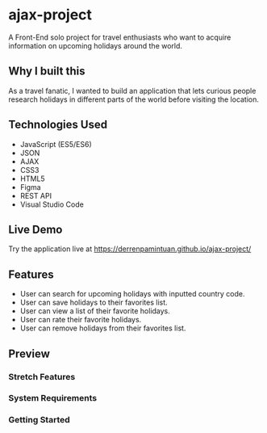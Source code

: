 # ajax-project

A Front-End solo project for travel enthusiasts who want to acquire information on upcoming holidays around the world.

## Why I built this

As a travel fanatic, I wanted to build an application that lets curious people research holidays in different parts of the world before visiting the location.

## Technologies Used

- JavaScript (ES5/ES6)
- JSON
- AJAX
- CSS3
- HTML5
- Figma
- REST API
- Visual Studio Code

## Live Demo

Try the application live at https://derrenpamintuan.github.io/ajax-project/

## Features

- User can search for upcoming holidays with inputted country code.
- User can save holidays to their favorites list.
- User can view a list of their favorite holidays.
- User can rate their favorite holidays.
- User can remove holidays from their favorites list.

## Preview

### Stretch Features

### System Requirements

### Getting Started
